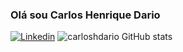 ### Olá sou Carlos Henrique Dario
[![Linkedin](https://img.shields.io/badge/LinkedIn-0077B5?style=for-the-badge&logo=linkedin&logoColor=white
)](https://www.linkedin.com/in/carlos-henrique-batista-dario-9883671aa/)
![carloshdario GitHub stats](https://github-readme-stats.vercel.app/api?username=anuraghazra&show_icons=true&theme=radical)
